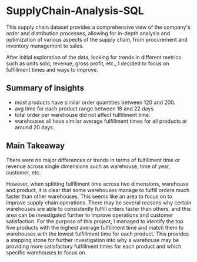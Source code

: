 # SupplyChain-Analysis-SQL

This supply chain dataset provides a comprehensive view of the company's order and distribution processes, allowing for in-depth analysis and optimization of various aspects of the supply chain, from procurement and inventory management to sales.

After initial exploration of the data, looking for trends in different metrics such as units sold, revenue, gross profit, etc., I decided to focus on fulfillment times and ways to improve.


## Summary of insights 
- most products have similar order quantities between 120 and 200.
- avg time for each product range between 18 and 22 days
- total order per warehouse did not affect fulfillment time.
- warehouses all have similar average fulfillment times for all products at around 20 days.

## Main Takeaway
There were no major differences or trends in terms of fulfillment time or revenue across single dimensions such as warehouse, time of year, customer, etc.

However, when splitting fulfillment time across two dimensions, warehouse and product, it is clear that some warehouses manage to fulfill orders much faster than other warehouses. This seems like an area to focus on to improve supply chain operations. There may be several reasons why certain warehouses are able to consistently fulfill orders faster than others, and this area can be investigated further to improve operations and customer satisfaction. For the purpose of this project, I managed to identify the top five products with the highest average fulfillment time and match them to warehouses with the lowest fulfillment time for each product. This provides a stepping stone for further investigation into why a warehouse may be providing more satisfactory fulfillment times for each product and which specific warehouses to focus on.
